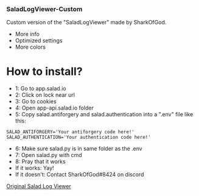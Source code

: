 ### SaladLogViewer-Custom

Custom version of the "SaladLogViewer" made by SharkOfGod.

- More info
- Optimized settings
- More colors

# How to install?

- 1: Go to app.salad.io
- 2: Click on lock near url
- 3: Go to cookies
- 4: Open app-api.salad.io folder
- 5: Copy salad.antiforgery and salad.authentication into a ".env" file like this:

```
SALAD_ANTIFORGERY='Your antiforgery code here!'
SALAD_AUTHENTICATION='Your authentication code here!'
```

- 6: Make sure salad.py is in same folder as the .env
- 7: Open salad.py with cmd
- 8: Pray that it works
- If it works: Yay!
- If it doesn't: Contact SharkOfGod#8424 on discord

[Original Salad Log Viewer](https://github.com/VukkyLtd/SaladLogViewer)
